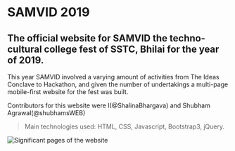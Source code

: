 # SAMVID 2019

## The official website for SAMVID the techno-cultural college fest of SSTC, Bhilai for the year of 2019.

This year SAMVID involved a varying amount of activities from The Ideas Conclave to Hackathon, and given the number of undertakings a multi-page mobile-first website for the fest was built.

Contributors for this website were I(@ShalinaBhargava) and Shubham Agrawal(@shubhamsWEB)

> Main technologies used: HTML, CSS, Javascript, Bootstrap3, jQuery.

![Significant pages of the website](https://github.com/ShalinaBhargava/samvid-2019/blob/master/Samvid.png)  
